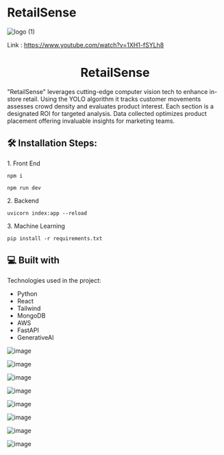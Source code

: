 # RetailSense
![logo (1)](https://github.com/SachinPrasanth777/RetailSense/assets/143874503/33265d22-25b0-40e9-bc06-412ef2178aa1)

Link : https://www.youtube.com/watch?v=1XH1-fSYLh8

<h1 align="center" id="title">RetailSense</h1>

<p id="description">"RetailSense" leverages cutting-edge computer vision tech to enhance in-store retail. Using the YOLO algorithm it tracks customer movements assesses crowd density and evaluates product interest. Each section is a designated ROI for targeted analysis. Data collected optimizes product placement offering invaluable insights for marketing teams.</p>

<h2>🛠️ Installation Steps:</h2>

<p>1. Front End</p>

```
npm i
```

```
npm run dev
```

<p>2. Backend</p>

```
uvicorn index:app --reload
```

<p>3. Machine Learning</p>

```
pip install -r requirements.txt
```

  
  
<h2>💻 Built with</h2>

Technologies used in the project:

*   Python
*   React
*   Tailwind
*   MongoDB
*   AWS
*   FastAPI
*   GenerativeAI

![image](https://github.com/SachinPrasanth777/RetailSense/assets/82446436/bd952c28-258c-43f1-814d-aab8c788d98c)

![image](https://github.com/SachinPrasanth777/RetailSense/assets/82446436/56bd4bb7-b368-4cfd-a53b-f5bd8c37589f)

![image](https://github.com/SachinPrasanth777/RetailSense/assets/82446436/b2eb543f-a1b6-435b-bdc1-fe9197228571)

![image](https://github.com/SachinPrasanth777/RetailSense/assets/82446436/a29e4308-9324-401b-a488-dbc9102fed80)

![image](https://github.com/SachinPrasanth777/RetailSense/assets/82446436/9803c114-db3d-4751-8dfc-af51a4af0110)

![image](https://github.com/SachinPrasanth777/RetailSense/assets/82446436/bca9abc0-f12d-45f2-a763-860877cf8f33)

![image](https://github.com/SachinPrasanth777/RetailSense/assets/82446436/78a61bc1-4775-42b0-a65e-f20175418472)

![image](https://github.com/SachinPrasanth777/RetailSense/assets/82446436/2af48c8c-5cb3-49d9-b622-41ff7e708410)



